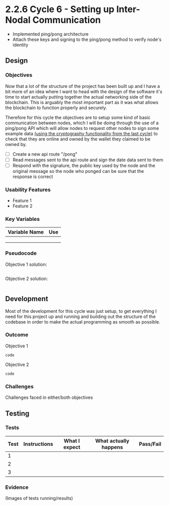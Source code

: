 # 2.2.6 Cycle 6 - Setting up Inter-Nodal Communication

* Implemented ping/pong architecture
* Attach these keys and signing to the ping/pong method to verify node's identity

## Design

### Objectives

Now that a lot of the structure of the project has been built up and I have a bit more of an idea where I want to head with the design of the software it's time to start actually putting together the actual networking side of the blockchain. This is arguably the most important part as it was what  allows the blockchain to function properly and securely.

Therefore for this cycle the objectives are to setup some kind of basic communication between nodes, which I will be doing through the use of a ping/pong API which will allow nodes to request other nodes to sign some example data [(using the cryptography functionality from the last cycle)](2.2.5-cycle-5-signatures-and-key-generation.md) to check that they are online and owned by the wallet they claimed to be owned by.&#x20;

* [ ] Create a new api route "/pong"
* [ ] Read messages sent to the api route and sign the date data sent to them
* [ ] Respond with the signature, the public key used by the node and the original message so the node who ponged can be sure that the response is correct

### Usability Features

* Feature 1
* Feature 2

### Key Variables

| Variable Name | Use |
| ------------- | --- |
|               |     |
|               |     |
|               |     |

### Pseudocode

Objective 1 solution:

```
```

Objective 2 solution:

```
```

## Development

Most of the development for this cycle was just setup, to get everything I need for this project up and running and building out the structure of the codebase in order to make the actual programming as smooth as possible.

### Outcome

Objective 1

```
code
```

Objective 2

```
code
```

### Challenges

Challenges faced in either/both objectives

## Testing

### Tests

| Test | Instructions | What I expect | What actually happens | Pass/Fail |
| ---- | ------------ | ------------- | --------------------- | --------- |
| 1    |              |               |                       |           |
| 2    |              |               |                       |           |
| 3    |              |               |                       |           |

### Evidence

(Images of tests running/results)
